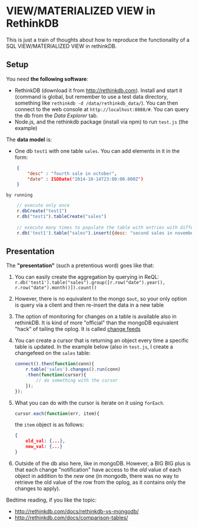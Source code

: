 # VIEW/MATERIALIZED VIEW in RethinkDB

This is just a train of thoughts about how to reproduce the functionality of a SQL VIEW/MATERIALIZED VIEW in rethinkDB.


## Setup

You need **the following software**:
- RethinkDB (download it from http://rethinkdb.com). Install and start it (command is global, but remember to use a test data directory, something like `rethinkdb -d /data/rethinkdb_data/`). You can then connect to the web console at `http://localhost:8080/#`. You can query the db from the _Data Explorer_ tab.
- Node.js, and the rethinkdb package (install via npm) to run `test.js` (the example)

The **data model** is:
- One db `test1` with one table `sales`.
  You can add elements in it in the form:
```json
    {
        "desc" : "fourth sale in october",
        "date" : ISODate("2014-10-14T23:00:00.000Z")
    }
```
	by running
```javascript
	// execute only once
	r.dbCreate("test1")
	r.db("test1").tableCreate("sales")
	
	// execute many times to populate the table with entries with different dates
	r.db('test1').table("sales").insert({desc: "second sales in november", date: r.time(2014, 11, 6, '+08:00')})
```

## Presentation
The **"presentation"** (such a pretentious word) goes like that:

1. You can easily create the aggregation by querying in ReQL: `r.db('test1').table("sales").group([r.row("date").year(), r.row("date").month()]).count()`

2. However, there is no equivalent to the mongo `$out`, so your only option is query via a client and then re-insert the data in a new table

3. The option of monitoring for changes on a table is available also in rethinkDB. It is kind of more "official" than the mongoDB equivalent "hack" of tailing the oplog. It is called [change feeds](http://rethinkdb.com/docs/changefeeds/javascript)

4. You can create a cursor that is returning an object every time a specific table is updated. In the example below (also in `test.js`, I create a changefeed on the `sales` table:

	```javascript
	connect().then(function(conn){
		r.table('sales').changes().run(conn)
		.then(function(cursor){
			// do something with the cursor
		});
	});
	```

5. What you can do with the cursor is iterate on it using `forEach`.
	```javascript
	cursor.each(function(err, item){

	```
	the `item` object is as follows:
	```json
	{
		old_val: {...},
		new_val: {...}	
	}

	```

6. Outside of the db also here, like in mongoDB. However, a BIG BIG plus is that each change "notification" have access to the _old_ value of each object in addition to the _new_ one (in mongodb, there was no way to retrieve the old value of the row from the oplog, as it contains only the changes to apply).


Bedtime reading, if you like the topic:
- http://rethinkdb.com/docs/rethinkdb-vs-mongodb/
- http://rethinkdb.com/docs/comparison-tables/
